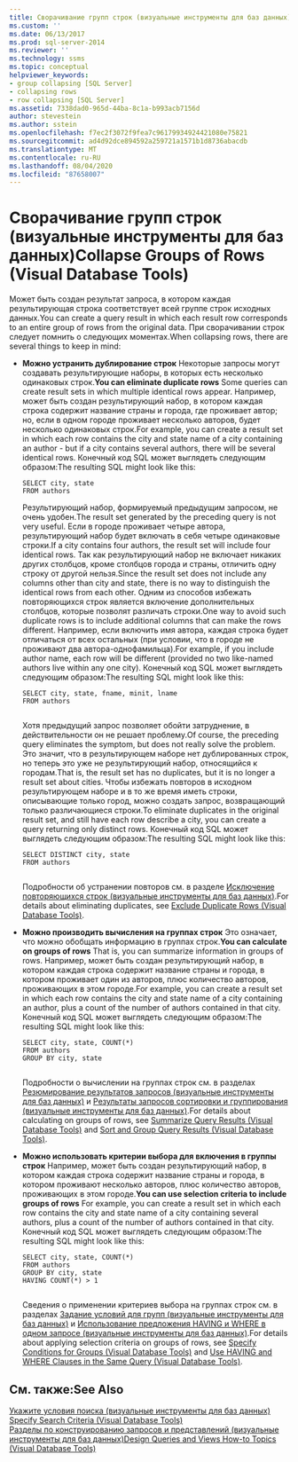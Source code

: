 ```yaml
---
title: Сворачивание групп строк (визуальные инструменты для баз данных) | Документация Майкрософт
ms.custom: ''
ms.date: 06/13/2017
ms.prod: sql-server-2014
ms.reviewer: ''
ms.technology: ssms
ms.topic: conceptual
helpviewer_keywords:
- group collapsing [SQL Server]
- collapsing rows
- row collapsing [SQL Server]
ms.assetid: 7338dad0-965d-44ba-8c1a-b993acb7156d
author: stevestein
ms.author: sstein
ms.openlocfilehash: f7ec2f3072f9fea7c96179934924421080e75821
ms.sourcegitcommit: ad4d92dce894592a259721a1571b1d8736abacdb
ms.translationtype: MT
ms.contentlocale: ru-RU
ms.lasthandoff: 08/04/2020
ms.locfileid: "87658007"
---
```

# <a name="collapse-groups-of-rows-visual-database-tools"></a><span data-ttu-id="400a0-102">Сворачивание групп строк (визуальные инструменты для баз данных)</span><span class="sxs-lookup"><span data-stu-id="400a0-102">Collapse Groups of Rows (Visual Database Tools)</span></span>
  <span data-ttu-id="400a0-103">Может быть создан результат запроса, в котором каждая результирующая строка соответствует всей группе строк исходных данных.</span><span class="sxs-lookup"><span data-stu-id="400a0-103">You can create a query result in which each result row corresponds to an entire group of rows from the original data.</span></span> <span data-ttu-id="400a0-104">При сворачивании строк следует помнить о следующих моментах.</span><span class="sxs-lookup"><span data-stu-id="400a0-104">When collapsing rows, there are several things to keep in mind:</span></span>  
  
-   <span data-ttu-id="400a0-105">**Можно устранить дублирование строк** Некоторые запросы могут создавать результирующие наборы, в которых есть несколько одинаковых строк.</span><span class="sxs-lookup"><span data-stu-id="400a0-105">**You can eliminate duplicate rows** Some queries can create result sets in which multiple identical rows appear.</span></span> <span data-ttu-id="400a0-106">Например, может быть создан результирующий набор, в котором каждая строка содержит название страны и города, где проживает автор; но, если в одном городе проживает несколько авторов, будет несколько одинаковых строк.</span><span class="sxs-lookup"><span data-stu-id="400a0-106">For example, you can create a result set in which each row contains the city and state name of a city containing an author - but if a city contains several authors, there will be several identical rows.</span></span> <span data-ttu-id="400a0-107">Конечный код SQL может выглядеть следующим образом:</span><span class="sxs-lookup"><span data-stu-id="400a0-107">The resulting SQL might look like this:</span></span>  
  
    ```  
    SELECT city, state  
    FROM authors  
    ```  
  
     <span data-ttu-id="400a0-108">Результирующий набор, формируемый предыдущим запросом, не очень удобен.</span><span class="sxs-lookup"><span data-stu-id="400a0-108">The result set generated by the preceding query is not very useful.</span></span> <span data-ttu-id="400a0-109">Если в городе проживает четыре автора, результирующий набор будет включать в себя четыре одинаковые строки.</span><span class="sxs-lookup"><span data-stu-id="400a0-109">If a city contains four authors, the result set will include four identical rows.</span></span> <span data-ttu-id="400a0-110">Так как результирующий набор не включает никаких других столбцов, кроме столбцов города и страны, отличить одну строку от другой нельзя.</span><span class="sxs-lookup"><span data-stu-id="400a0-110">Since the result set does not include any columns other than city and state, there is no way to distinguish the identical rows from each other.</span></span> <span data-ttu-id="400a0-111">Одним из способов избежать повторяющихся строк является включение дополнительных столбцов, которые позволят различать строки.</span><span class="sxs-lookup"><span data-stu-id="400a0-111">One way to avoid such duplicate rows is to include additional columns that can make the rows different.</span></span> <span data-ttu-id="400a0-112">Например, если включить имя автора, каждая строка будет отличаться от всех остальных (при условии, что в городе не проживают два автора-однофамильца).</span><span class="sxs-lookup"><span data-stu-id="400a0-112">For example, if you include author name, each row will be different (provided no two like-named authors live within any one city).</span></span> <span data-ttu-id="400a0-113">Конечный код SQL может выглядеть следующим образом:</span><span class="sxs-lookup"><span data-stu-id="400a0-113">The resulting SQL might look like this:</span></span>  
  
    ```  
    SELECT city, state, fname, minit, lname  
    FROM authors  
  
    ```  
  
     <span data-ttu-id="400a0-114">Хотя предыдущий запрос позволяет обойти затруднение, в действительности он не решает проблему.</span><span class="sxs-lookup"><span data-stu-id="400a0-114">Of course, the preceding query eliminates the symptom, but does not really solve the problem.</span></span> <span data-ttu-id="400a0-115">Это значит, что в результирующем наборе нет дублированных строк, но теперь это уже не результирующий набор, относящийся к городам.</span><span class="sxs-lookup"><span data-stu-id="400a0-115">That is, the result set has no duplicates, but it is no longer a result set about cities.</span></span> <span data-ttu-id="400a0-116">Чтобы избежать повторов в исходном результирующем наборе и в то же время иметь строки, описывающие только город, можно создать запрос, возвращающий только различающиеся строки.</span><span class="sxs-lookup"><span data-stu-id="400a0-116">To eliminate duplicates in the original result set, and still have each row describe a city, you can create a query returning only distinct rows.</span></span> <span data-ttu-id="400a0-117">Конечный код SQL может выглядеть следующим образом:</span><span class="sxs-lookup"><span data-stu-id="400a0-117">The resulting SQL might look like this:</span></span>  
  
    ```  
    SELECT DISTINCT city, state  
    FROM authors  
  
    ```  
  
     <span data-ttu-id="400a0-118">Подробности об устранении повторов см. в разделе [Исключение повторяющихся строк (визуальные инструменты для баз данных)](visual-database-tools.md).</span><span class="sxs-lookup"><span data-stu-id="400a0-118">For details about eliminating duplicates, see [Exclude Duplicate Rows &#40;Visual Database Tools&#41;](visual-database-tools.md).</span></span>  
  
-   <span data-ttu-id="400a0-119">**Можно производить вычисления на группах строк** Это означает, что можно обобщать информацию в группах строк.</span><span class="sxs-lookup"><span data-stu-id="400a0-119">**You can calculate on groups of rows** That is, you can summarize information in groups of rows.</span></span> <span data-ttu-id="400a0-120">Например, может быть создан результирующий набор, в котором каждая строка содержит название страны и города, в котором проживает один из авторов, плюс количество авторов, проживающих в этом городе.</span><span class="sxs-lookup"><span data-stu-id="400a0-120">For example, you can create a result set in which each row contains the city and state name of a city containing an author, plus a count of the number of authors contained in that city.</span></span> <span data-ttu-id="400a0-121">Конечный код SQL может выглядеть следующим образом:</span><span class="sxs-lookup"><span data-stu-id="400a0-121">The resulting SQL might look like this:</span></span>  
  
    ```  
    SELECT city, state, COUNT(*)  
    FROM authors  
    GROUP BY city, state  
  
    ```  
  
     <span data-ttu-id="400a0-122">Подробности о вычислении на группах строк см. в разделах [Резюмирование результатов запросов (визуальные инструменты для баз данных)](summarize-query-results-visual-database-tools.md) и [Результаты запросов сортировки и группирования (визуальные инструменты для баз данных)](sort-and-group-query-results-visual-database-tools.md).</span><span class="sxs-lookup"><span data-stu-id="400a0-122">For details about calculating on groups of rows, see [Summarize Query Results &#40;Visual Database Tools&#41;](summarize-query-results-visual-database-tools.md) and [Sort and Group Query Results &#40;Visual Database Tools&#41;](sort-and-group-query-results-visual-database-tools.md).</span></span>  
  
-   <span data-ttu-id="400a0-123">**Можно использовать критерии выбора для включения в группы строк** Например, может быть создан результирующий набор, в котором каждая строка содержит название страны и города, в котором проживают несколько авторов, плюс количество авторов, проживающих в этом городе.</span><span class="sxs-lookup"><span data-stu-id="400a0-123">**You can use selection criteria to include groups of rows** For example, you can create a result set in which each row contains the city and state name of a city containing several authors, plus a count of the number of authors contained in that city.</span></span> <span data-ttu-id="400a0-124">Конечный код SQL может выглядеть следующим образом:</span><span class="sxs-lookup"><span data-stu-id="400a0-124">The resulting SQL might look like this:</span></span>  
  
    ```  
    SELECT city, state, COUNT(*)  
    FROM authors  
    GROUP BY city, state  
    HAVING COUNT(*) > 1  
  
    ```  
  
     <span data-ttu-id="400a0-125">Сведения о применении критериев выбора на группах строк см. в разделах [Задание условий для групп (визуальные инструменты для баз данных)](specify-conditions-for-groups-visual-database-tools.md) и [Использование предложения HAVING и WHERE в одном запросе (визуальные инструменты для баз данных)](use-having-and-where-clauses-in-the-same-query-visual-database-tools.md).</span><span class="sxs-lookup"><span data-stu-id="400a0-125">For details about applying selection criteria on groups of rows, see [Specify Conditions for Groups &#40;Visual Database Tools&#41;](specify-conditions-for-groups-visual-database-tools.md) and [Use HAVING and WHERE Clauses in the Same Query &#40;Visual Database Tools&#41;](use-having-and-where-clauses-in-the-same-query-visual-database-tools.md).</span></span>  
  
## <a name="see-also"></a><span data-ttu-id="400a0-126">См. также:</span><span class="sxs-lookup"><span data-stu-id="400a0-126">See Also</span></span>  
 <span data-ttu-id="400a0-127">[Укажите условия поиска &#40;визуальные инструменты для баз данных&#41;](specify-search-criteria-visual-database-tools.md) </span><span class="sxs-lookup"><span data-stu-id="400a0-127">[Specify Search Criteria &#40;Visual Database Tools&#41;](specify-search-criteria-visual-database-tools.md) </span></span>  
 [<span data-ttu-id="400a0-128">Разделы по конструированию запросов и представлений (визуальные инструменты для баз данных)</span><span class="sxs-lookup"><span data-stu-id="400a0-128">Design Queries and Views How-to Topics &#40;Visual Database Tools&#41;</span></span>](design-queries-and-views-how-to-topics-visual-database-tools.md)  
  
  
